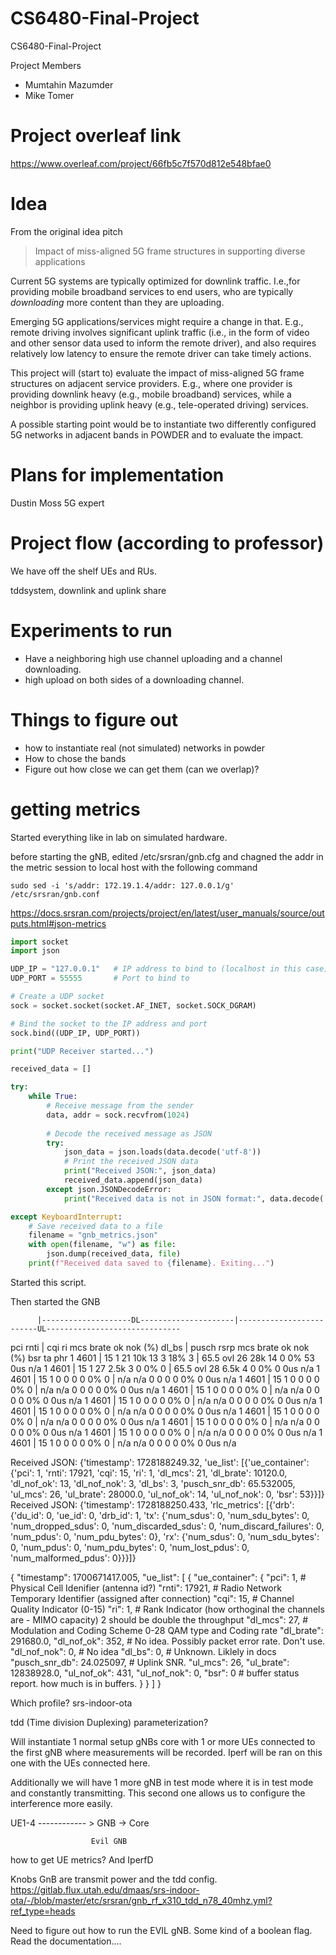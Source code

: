 # CS6480-Final-Project
CS6480-Final-Project

Project Members

* Mumtahin Mazumder
* Mike Tomer



# Project overleaf link

https://www.overleaf.com/project/66fb5c7f570d812e548bfae0



# Idea

From the original idea pitch

>Impact of miss-aligned 5G frame structures in supporting diverse applications

Current 5G systems are typically optimized for downlink traffic. I.e.,for providing mobile broadband services to end users, who are typically *downloading* more content than they are uploading.

Emerging 5G applications/services might require a change in that. E.g., remote driving involves significant uplink traffic (i.e., in the form of video and other sensor data used to inform the remote driver), and also requires relatively low latency to ensure the remote driver can take timely actions.

This project will (start to) evaluate the impact of miss-aligned 5G frame structures on adjacent service providers. E.g.,  where one provider is providing downlink heavy (e.g., mobile broadband) services, while a neighbor is providing uplink heavy (e.g., tele-operated driving) services.

A possible starting point would be to instantiate two differently configured 5G networks in adjacent bands in POWDER and to evaluate the impact.




# Plans for implementation

Dustin Moss 5G expert


# Project flow (according to professor)

We have off the shelf UEs and RUs.  

tddsystem,  downlink and uplink share


# Experiments to run

* Have a neighboring high use channel uploading and a channel downloading.
* high upload on both sides of a downloading channel.


# Things to figure out

* how to instantiate real (not simulated) networks in powder
* How to chose the bands
* Figure out how close we can get them (can we overlap)?






# getting metrics


Started everything like in lab on simulated hardware.

before starting the gNB, edited /etc/srsran/gnb.cfg and chagned the addr in the metric session to local host
with the following command
```shell
sudo sed -i 's/addr: 172.19.1.4/addr: 127.0.0.1/g' /etc/srsran/gnb.conf
```

https://docs.srsran.com/projects/project/en/latest/user_manuals/source/outputs.html#json-metrics




```python
import socket
import json

UDP_IP = "127.0.0.1"   # IP address to bind to (localhost in this case)
UDP_PORT = 55555       # Port to bind to

# Create a UDP socket
sock = socket.socket(socket.AF_INET, socket.SOCK_DGRAM)

# Bind the socket to the IP address and port
sock.bind((UDP_IP, UDP_PORT))

print("UDP Receiver started...")

received_data = []

try:
    while True:
        # Receive message from the sender
        data, addr = sock.recvfrom(1024)
        
        # Decode the received message as JSON
        try:
            json_data = json.loads(data.decode('utf-8'))
            # Print the received JSON data
            print("Received JSON:", json_data)
            received_data.append(json_data)
        except json.JSONDecodeError:
            print("Received data is not in JSON format:", data.decode('utf-8'))

except KeyboardInterrupt:
    # Save received data to a file
    filename = "gnb_metrics.json"
    with open(filename, "w") as file:
        json.dump(received_data, file)
    print(f"Received data saved to {filename}. Exiting...")
```

Started this script.

Then started the GNB


          |--------------------DL---------------------|-------------------------UL------------------------------
 pci rnti | cqi  ri  mcs  brate   ok  nok  (%)  dl_bs | pusch  rsrp  mcs  brate   ok  nok  (%)    bsr    ta  phr
   1 4601 |  15   1   21    10k   13    3  18%      3 |  65.5   ovl   26    28k   14    0   0%     53   0us  n/a
   1 4601 |  15   1   27   2.5k    3    0   0%      0 |  65.5   ovl   28   6.5k    4    0   0%      0   0us  n/a
   1 4601 |  15   1    0      0    0    0   0%      0 |   n/a   n/a    0      0    0    0   0%      0   0us  n/a
   1 4601 |  15   1    0      0    0    0   0%      0 |   n/a   n/a    0      0    0    0   0%      0   0us  n/a
   1 4601 |  15   1    0      0    0    0   0%      0 |   n/a   n/a    0      0    0    0   0%      0   0us  n/a
   1 4601 |  15   1    0      0    0    0   0%      0 |   n/a   n/a    0      0    0    0   0%      0   0us  n/a
   1 4601 |  15   1    0      0    0    0   0%      0 |   n/a   n/a    0      0    0    0   0%      0   0us  n/a
   1 4601 |  15   1    0      0    0    0   0%      0 |   n/a   n/a    0      0    0    0   0%      0   0us  n/a
   1 4601 |  15   1    0      0    0    0   0%      0 |   n/a   n/a    0      0    0    0   0%      0   0us  n/a
   1 4601 |  15   1    0      0    0    0   0%      0 |   n/a   n/a    0      0    0    0   0%      0   0us  n/a
   1 4601 |  15   1    0      0    0    0   0%      0 |   n/a   n/a    0      0    0    0   0%      0   0us  n/a


Received JSON: {'timestamp': 1728188249.32, 'ue_list': [{'ue_container': {'pci': 1, 'rnti': 17921, 'cqi': 15, 'ri': 1, 'dl_mcs': 21, 'dl_brate': 10120.0, 'dl_nof_ok': 13, 'dl_nof_nok': 3, 'dl_bs': 3, 'pusch_snr_db': 65.532005, 'ul_mcs': 26, 'ul_brate': 28000.0, 'ul_nof_ok': 14, 'ul_nof_nok': 0, 'bsr': 53}}]}
Received JSON: {'timestamp': 1728188250.433, 'rlc_metrics': [{'drb': {'du_id': 0, 'ue_id': 0, 'drb_id': 1, 'tx': {'num_sdus': 0, 'num_sdu_bytes': 0, 'num_dropped_sdus': 0, 'num_discarded_sdus': 0, 'num_discard_failures': 0, 'num_pdus': 0, 'num_pdu_bytes': 0}, 'rx': {'num_sdus': 0, 'num_sdu_bytes': 0, 'num_pdus': 0, 'num_pdu_bytes': 0, 'num_lost_pdus': 0, 'num_malformed_pdus': 0}}}]}



{
  "timestamp": 1700671417.005,
  "ue_list": [
    {
      "ue_container": {
        "pci": 1,  # Physical Cell Idenifier  (antenna id?)
        "rnti": 17921,  # Radio Network Temporary Identifier   (assigned after connection)
        "cqi": 15, # Channel Quality Indicator (0-15)
        "ri": 1,    # Rank Indicator (how orthoginal the channels are  - MIMO capacity) 2 should be double the throughput
        "dl_mcs": 27,  # Modulation and Coding Scheme 0-28      QAM type and Coding rate
        "dl_brate": 291680.0,
        "dl_nof_ok": 352,   # No idea.  Possibly packet error rate.  Don't use.
        "dl_nof_nok": 0,    # No idea
        "dl_bs": 0,   # Unknown.  Liklely in docs
        "pusch_snr_db": 24.025097,  # Uplink SNR.
        "ul_mcs": 26,
        "ul_brate": 12838928.0,
        "ul_nof_ok": 431,
        "ul_nof_nok": 0,
        "bsr": 0 # buffer status report.  how much is in buffers.
      }
    }
  ]
}




Which profile? srs-indoor-ota

tdd (Time division Duplexing) parameterization?



Will instantiate 1 normal setup gNBs core with 1 or more UEs connected to the first gNB where measurements will be recorded.  Iperf will be ran on this one with the UEs connected here.

Additionally we will have 1 more gNB in test mode where it is in test mode and constantly transmitting.  This second one allows
us to configure the interference more easily.

UE1-4  ------------ > GNB -> Core

                      Evil GNB


how to get UE metrics?
And IperfD

Knobs GnB are transmit power and the tdd config.  https://gitlab.flux.utah.edu/dmaas/srs-indoor-ota/-/blob/master/etc/srsran/gnb_rf_x310_tdd_n78_40mhz.yml?ref_type=heads


Need to figure out how to run the EVIL gNB.  Some kind of a boolean flag.  Read the documentation....

